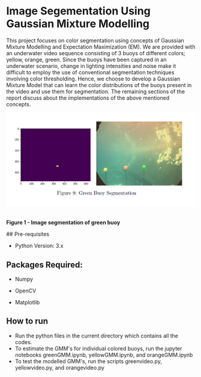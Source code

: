 # Image Segementation Using Gaussian Mixture Modelling 

This project focuses on color segmentation using concepts of Gaussian Mixture Modelling and Expectation Maximization (EM). We are provided with an underwater video sequence consisting of 3 buoys of different colors; yellow, orange, green. Since the buoys have been captured in an underwater scenario, change in lighting intensities and noise make it difficult to employ the use of conventional segmentation techniques involving color thresholding. Hence, we choose to develop a Gaussian Mixture Model that can learn the
color distributions of the buoys present in the video and use them for segmentation. The remaining sections of the report discuss about the implementations of the above mentioned concepts.


<p align="center">
  <p align="center"><img src="/Data/Sample.PNG"></p>
  <br><b>Figure 1 - Image segmentation of green buoy</b><br>
</p>
## Pre-requisites

- Python Version: 3.x

## Packages Required:

- Numpy

- OpenCV

- Matplotlib

## How to run

- Run the python files in the current directory which contains all the codes.
- To estimate the GMM's for individual colored buoys, run the jupyter notebooks greenGMM.ipynb, yellowGMM.ipynb, and orangeGMM.ipynb
- To test the modelled GMM's, run the scripts greenvideo.py, yellowvideo.py, and orangevideo.py


